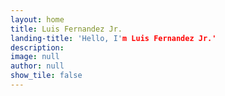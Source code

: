```yaml
---
layout: home
title: Luis Fernandez Jr. 
landing-title: 'Hello, I'm Luis Fernandez Jr.'
description: 
image: null
author: null
show_tile: false
---
```

